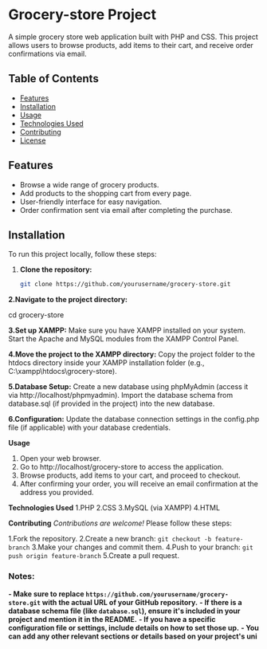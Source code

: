 # Grocery-store Project

A simple grocery store web application built with PHP and CSS. This project allows users to browse products, add items to their cart, and receive order confirmations via email.

## Table of Contents
- [Features](#features)
- [Installation](#installation)
- [Usage](#usage)
- [Technologies Used](#technologies-used)
- [Contributing](#contributing)
- [License](#license)

## Features
- Browse a wide range of grocery products.
- Add products to the shopping cart from every page.
- User-friendly interface for easy navigation.
- Order confirmation sent via email after completing the purchase.

## Installation
To run this project locally, follow these steps:

1. **Clone the repository:**
   ```bash
   git clone https://github.com/yourusername/grocery-store.git
**2.Navigate to the project directory:**

cd grocery-store

**3.Set up XAMPP:**
Make sure you have XAMPP installed on your system.
Start the Apache and MySQL modules from the XAMPP Control Panel.

**4.Move the project to the XAMPP directory:**
Copy the project folder to the htdocs directory inside your XAMPP installation folder (e.g., C:\xampp\htdocs\grocery-store).

**5.Database Setup:**
Create a new database using phpMyAdmin (access it via http://localhost/phpmyadmin).
Import the database schema from database.sql (if provided in the project) into the new database.

**6.Configuration:**
Update the database connection settings in the config.php file (if applicable) with your database credentials.

**Usage**
1. Open your web browser.
2. Go to http://localhost/grocery-store to access the application.
3. Browse products, add items to your cart, and proceed to checkout.
4. After confirming your order, you will receive an email confirmation at the address you provided.

**Technologies Used**
1.PHP
2.CSS
3.MySQL (via XAMPP)
4.HTML

**Contributing**
_Contributions are welcome!_ Please follow these steps:

1.Fork the repository.
2.Create a new branch:
`git checkout -b feature-branch`
3.Make your changes and commit them.
4.Push to your branch:
`git push origin feature-branch`
5.Create a pull request.

### Notes:
**- Make sure to replace `https://github.com/yourusername/grocery-store.git` with the actual URL of your GitHub repository.**
**- If there is a database schema file (like `database.sql`), ensure it's included in your project and mention it in the README.**
**- If you have a specific configuration file or settings, include details on how to set those up.**
**- You can add any other relevant sections or details based on your project's uni**
